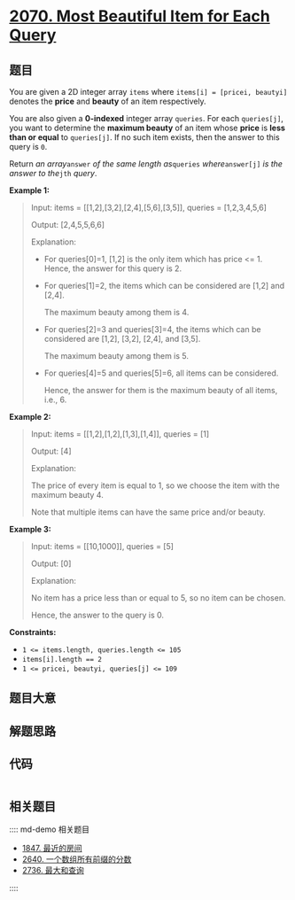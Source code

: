# [2070. Most Beautiful Item for Each Query](https://leetcode.com/problems/most-beautiful-item-for-each-query)

## 题目

You are given a 2D integer array `items` where `items[i] = [pricei, beautyi]`
denotes the **price** and **beauty** of an item respectively.

You are also given a **0-indexed** integer array `queries`. For each
`queries[j]`, you want to determine the **maximum beauty** of an item whose
**price** is **less than or equal** to `queries[j]`. If no such item exists,
then the answer to this query is `0`.

Return _an array_`answer` _of the same length as_`queries` _where_`answer[j]`
_is the answer to the_`jth` _query_.



**Example 1:**

> Input: items = [[1,2],[3,2],[2,4],[5,6],[3,5]], queries = [1,2,3,4,5,6]
> 
> Output: [2,4,5,5,6,6]
> 
> Explanation:
> - For queries[0]=1, [1,2] is the only item which has price <= 1. Hence, the answer for this query is 2.
> - For queries[1]=2, the items which can be considered are [1,2] and [2,4]. 
> 
>   The maximum beauty among them is 4.
> - For queries[2]=3 and queries[3]=4, the items which can be considered are [1,2], [3,2], [2,4], and [3,5].
> 
>   The maximum beauty among them is 5.
> - For queries[4]=5 and queries[5]=6, all items can be considered.
> 
>   Hence, the answer for them is the maximum beauty of all items, i.e., 6.

**Example 2:**

> Input: items = [[1,2],[1,2],[1,3],[1,4]], queries = [1]
> 
> Output: [4]
> 
> Explanation: 
> 
> The price of every item is equal to 1, so we choose the item with the maximum beauty 4. 
> 
> Note that multiple items can have the same price and/or beauty.  

**Example 3:**

> Input: items = [[10,1000]], queries = [5]
> 
> Output: [0]
> 
> Explanation:
> 
> No item has a price less than or equal to 5, so no item can be chosen.
> 
> Hence, the answer to the query is 0.

**Constraints:**

  * `1 <= items.length, queries.length <= 105`
  * `items[i].length == 2`
  * `1 <= pricei, beautyi, queries[j] <= 109`


## 题目大意

## 解题思路

## 代码

```javascript

```

## 相关题目

:::: md-demo 相关题目
- [1847. 最近的房间](https://leetcode.com/problems/closest-room)
- [2640. 一个数组所有前缀的分数](https://leetcode.com/problems/find-the-score-of-all-prefixes-of-an-array)
- [2736. 最大和查询](https://leetcode.com/problems/maximum-sum-queries)

::::
